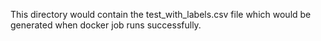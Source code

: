 This directory would contain the test_with_labels.csv file which would be generated when docker job runs successfully.
